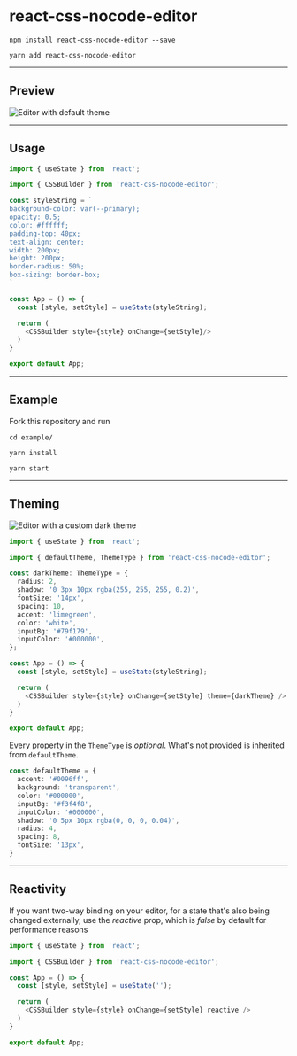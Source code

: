 # react-css-nocode-editor

`npm install react-css-nocode-editor --save`

`yarn add react-css-nocode-editor`

---

## Preview

<img src="https://github.com/DJanoskova/vuex-but-for-react/blob/master/public/editor.png" alt="Editor with default theme"></img>

---

## Usage

```typescript jsx
import { useState } from 'react';

import { CSSBuilder } from 'react-css-nocode-editor';

const styleString = `
background-color: var(--primary);
opacity: 0.5;
color: #ffffff;
padding-top: 40px;
text-align: center;
width: 200px;
height: 200px;
border-radius: 50%;
box-sizing: border-box;
`

const App = () => {
  const [style, setStyle] = useState(styleString);

  return (
    <CSSBuilder style={style} onChange={setStyle}/>
  )
}

export default App;

```

---

## Example

Fork this repository and run

`cd example/`

`yarn install`

`yarn start`

---

## Theming

<img src="https://github.com/DJanoskova/vuex-but-for-react/blob/master/public/editor-dark.png" alt="Editor with a custom dark theme"></img>

```typescript jsx
import { useState } from 'react';

import { defaultTheme, ThemeType } from 'react-css-nocode-editor';

const darkTheme: ThemeType = {
  radius: 2,
  shadow: '0 3px 10px rgba(255, 255, 255, 0.2)',
  fontSize: '14px',
  spacing: 10,
  accent: 'limegreen',
  color: 'white',
  inputBg: '#79f179',
  inputColor: '#000000',
};

const App = () => {
  const [style, setStyle] = useState(styleString);

  return (
    <CSSBuilder style={style} onChange={setStyle} theme={darkTheme} />
  )
}

export default App;
```

Every property in the `ThemeType` is _optional_. What's not provided is inherited from `defaultTheme`.

```typescript
const defaultTheme = {
  accent: '#0096ff',
  background: 'transparent',
  color: '#000000',
  inputBg: '#f3f4f8',
  inputColor: '#000000',
  shadow: '0 5px 10px rgba(0, 0, 0, 0.04)',
  radius: 4,
  spacing: 8,
  fontSize: '13px',
}

```

---

## Reactivity

If you want two-way binding on your editor, for a state that's also being changed externally, use the _reactive_ prop, which is _false_ by default for performance reasons

```typescript jsx
import { useState } from 'react';

import { CSSBuilder } from 'react-css-nocode-editor';

const App = () => {
  const [style, setStyle] = useState('');

  return (
    <CSSBuilder style={style} onChange={setStyle} reactive />
  )
}

export default App;

```